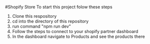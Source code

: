 #Shopify Store
To start this project folow these steps
1. Clone this respository
2. cd into the directory of this repository
3. run command "npm run dev"
4. Follow the steps to connect to your shopify partner dashboard
5. In the dashboard navigate to Products and see the products there
